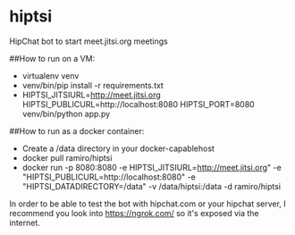 # hiptsi
HipChat bot to start meet.jitsi.org meetings

##How to run on a VM:
- virtualenv venv
- venv/bin/pip install -r requirements.txt
- HIPTSI_JITSIURL=http://meet.jitsi.org HIPTSI_PUBLICURL=http://localhost:8080 HIPTSI_PORT=8080 venv/bin/python app.py

##How to run as a docker container:
- Create a /data directory in your docker-capablehost
- docker pull ramiro/hiptsi
- docker run -p 8080:8080 -e HIPTSI_JITSIURL=http://meet.jitsi.org" -e "HIPTSI_PUBLICURL=http://localhost:8080" -e "HIPTSI_DATADIRECTORY=/data" -v /data/hiptsi:/data -d ramiro/hiptsi

In order to be able to test the bot with hipchat.com or your hipchat server, I recommend you look into https://ngrok.com/ so it's exposed via the internet.
